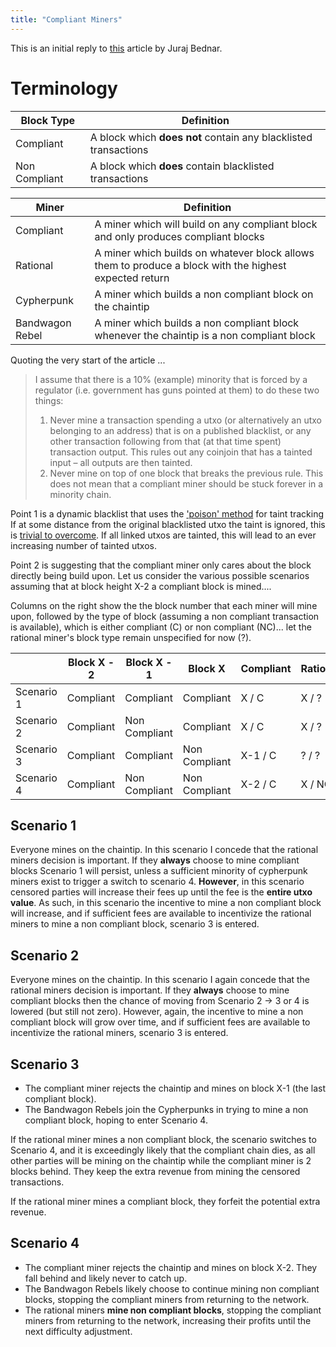 ```yaml
---
title: "Compliant Miners"
---
```



This is an initial reply to [this](https://juraj.bednar.io/en/blog-en/2020/11/18/bitcoin-censorship-will-most-likely-come-pt-2/) article by Juraj Bednar. 

# Terminology

| Block Type      | Definition                                                                |
| ---             | ---                                                                       |
| Compliant       | A block which **does not** contain any blacklisted transactions           |
| Non Compliant   | A block which **does** contain blacklisted transactions                   |

| Miner                 | Definition                                                                |
| ---                   | ---                                                                       |
| Compliant             | A miner which will build on any compliant block and only produces compliant blocks                      |
| Rational              | A miner which builds on whatever block allows them to produce a block with the highest expected return  |
| Cypherpunk            | A miner which builds a non compliant block on the chaintip                                              |  
| Bandwagon Rebel       | A miner which builds a non compliant block whenever the chaintip is a non compliant block               |  


Quoting the very start of the article ...

> I assume that there is a 10% (example) minority that is forced by a regulator (i.e. government has guns pointed at them) to do these two things:
> 1. Never mine a transaction spending a utxo (or alternatively an utxo belonging to an address) that is on a published blacklist, or any other transaction following from that (at that time spent) transaction output. This rules out any coinjoin that has a tainted input – all outputs are then tainted.
> 2. Never mine on top of one block that breaks the previous rule. This does not mean that a compliant miner should be stuck forever in a minority chain.

Point 1 is a dynamic blacklist that uses the ['poison' method](https://6102bitcoin.com/001_what_is_bitcoin_taint/) for taint tracking If at some distance from the original blacklisted utxo the taint is ignored, this is [trivial to overcome](https://6102bitcoin.com/003_blacklisting_distance_proximity/). If all linked utxos are tainted, this will lead to an ever increasing number of tainted utxos. 

Point 2 is suggesting that the compliant miner only cares about the block directly being build upon. Let us consider the various possible scenarios assuming that at block height X-2 a compliant block is mined....

Columns on the right show the the block number that each miner will mine upon, followed by the type of block (assuming a non compliant transaction is available), which is either compliant (C) or non compliant (NC)... let the rational miner's block type remain unspecified for now (?).

|               | Block X - 2   | Block X - 1       | Block X       | Compliant | Rational | Cypherpunk | Bandwagon Rebel   |        
| ---           | ---           | ---               | ---           | ---       | ---      | ---        | ---               |   
| Scenario 1    | Compliant     | Compliant         | Compliant     | X   / C   | X / ?    | X / NC     | X / C             |
| Scenario 2    | Compliant     | Non Compliant     | Compliant     | X   / C   | X / ?    | X / NC     | X / C             |
| Scenario 3    | Compliant     | Compliant         | Non Compliant | X-1 / C   | ? / ?    | X / NC     | X / NC            |
| Scenario 4    | Compliant     | Non Compliant     | Non Compliant | X-2 / C   | X / NC   | X / NC     | X / NC            |

## Scenario 1 

Everyone mines on the chaintip. In this scenario I concede that the rational miners decision is important. If they **always** choose to mine compliant blocks Scenario 1 will persist, unless a sufficient minority of cypherpunk miners exist to trigger a switch to scenario 4. **However**, in this scenario censored parties will increase their fees up until the fee is the **entire utxo value**. As such, in this scenario the incentive to mine a non compliant block will increase, and if sufficient fees are available to incentivize the rational miners to mine a non compliant block, scenario 3 is entered. 

## Scenario 2

Everyone mines on the chaintip. In this scenario I again concede that the rational miners decision is important. If they **always** choose to mine compliant blocks then the chance of moving from Scenario 2 -> 3 or 4 is lowered (but still not zero). However, again, the incentive to mine a non compliant block will grow over time, and if sufficient fees are available to incentivize the rational miners, scenario 3 is entered. 

## Scenario 3 

- The compliant miner rejects the chaintip and mines on block X-1 (the last compliant block). 
- The Bandwagon Rebels join the Cypherpunks in trying to mine a non compliant block, hoping to enter Scenario 4. 

If the rational miner mines a non compliant block, the scenario switches to Scenario 4, and it is exceedingly likely that the compliant chain dies, as all other parties will be mining on the chaintip while the compliant miner is 2 blocks behind. They keep the extra revenue from mining the censored transactions.

If the rational miner mines a compliant block, they forfeit the potential extra revenue.

## Scenario 4

- The compliant miner rejects the chaintip and mines on block X-2. They fall behind and likely never to catch up.
- The Bandwagon Rebels likely choose to continue mining non compliant blocks, stopping the compliant miners from returning to the network.
- The rational miners **mine non compliant blocks**, stopping the compliant miners from returning to the network, increasing their profits until the next difficulty adjustment.